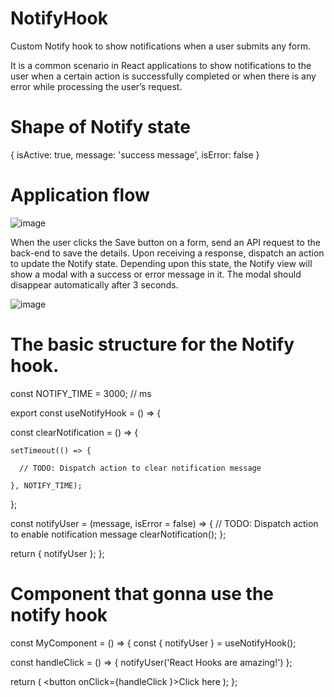# NotifyHook
Custom Notify hook to show notifications when a user submits any form.

It is a common scenario in React applications to show notifications to the user when a certain action is successfully completed or when there is any error while processing the user’s request.

# Shape of Notify state
{
  isActive: true,
  message: 'success message',
  isError: false
}

# Application flow
![image](https://github.com/user-attachments/assets/6dea9b92-d6af-41da-b88d-15df13e088c1)

When the user clicks the Save button on a form, send an API request to the back-end to save the details. Upon receiving a response, dispatch an action to update the Notify state. Depending upon this state, the Notify view will show a modal with a success or error message in it. The modal should disappear automatically after 3 seconds.

![image](https://github.com/user-attachments/assets/0570edd9-bd5e-4a9a-9545-349bd35efc18)

# The basic structure for the Notify hook.
const NOTIFY_TIME = 3000; // ms

export const useNotifyHook = () => {

  const clearNotification = () => {
  
    setTimeout(() => {
    
      // TODO: Dispatch action to clear notification message
      
    }, NOTIFY_TIME);
    
  };

  const notifyUser = (message, isError = false) => {
    // TODO: Dispatch action to enable notification message
    clearNotification();
  };

  return { notifyUser };
};

# Component that gonna use the notify hook
const MyComponent = () => {
  const { notifyUser } = useNotifyHook();
  
  const handleClick = () => {
    notifyUser('React Hooks are amazing!')
  };
  
  return (
    <button onClick={handleClick }>Click here</button>
  );
};
